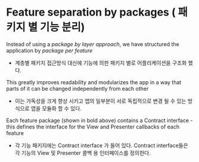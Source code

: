 # **Feature separation by packages**  ( 패키지 별 기능 분리)

Instead of using a *package by layer approach*, we have structured the application by *package per feature*

- 계층별 패키지 접근방식 대신에  기능에 의한 패키지 별로 어플리케이션을 구조화 했다.

This greatly improves readability and modularizes the app in a way that parts of it can be changed independently from each other

- 이는 가독성을 크게 향상 시키고 앱의 일부분이 서로 독립적으로 변경 될 수 있는 방식으로 앱을 모듈화 할 수 있다.

Each feature package (shown in bold above) contains a Contract interface - this defines the interface for the View and Presenter callbacks of each feature

- 각 기능 패키지에는 Contract interface 가 들어 있다. Contract interface들은 각 기능의 View 및 Presenter 콜백 용 인터페이스를 정의한다.

